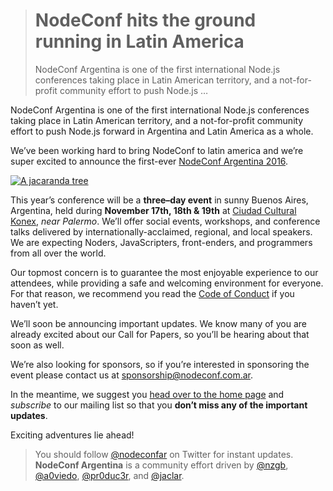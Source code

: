 <div><blockquote>
  <h1>NodeConf hits the ground running in Latin America</h1>
  <div><p>NodeConf Argentina is one of the first international Node.js conferences taking place in Latin American territory, and a not-for-profit community effort to push Node.js &#x2026;</p></div>
</blockquote></div>

<div><p>NodeConf Argentina is one of the first international Node.js conferences taking place in Latin American territory, and a not-for-profit community effort to push Node.js forward in Argentina and Latin America as a whole.</p></div>

<div></div>

<div><p>We&#x2019;ve been working hard to bring NodeConf to latin america and we&#x2019;re super excited to announce the first-ever <a href="https://2016.nodeconf.com.ar/" target="_blank" aria-label="NodeConf Argentina Website">NodeConf Argentina 2016</a>.</p> <p><a href="https://2016.nodeconf.com.ar/" target="_blank" aria-label="NodeConf Argentina Website"><img src="https://i.imgur.com/N2zPQ2q.jpg" alt="A jacaranda tree"></a></p></div>

<div><p>This year&#x2019;s conference will be a <strong>three&#x2013;day event</strong> in sunny Buenos Aires, Argentina, held during <strong>November 17th, 18th &amp; 19th</strong> at <a href="http://www.ciudadculturalkonex.org/" target="_blank" aria-label="Ciudad Cultural Konex&apos;s Website">Ciudad Cultural Konex</a>, <em>near Palermo</em>. We&#x2019;ll offer social events, workshops, and conference talks delivered by internationally-acclaimed, regional, and local speakers. We are expecting Noders, JavaScripters, front-enders, and programmers from all over the world.</p> <p>Our topmost concern is to guarantee the most enjoyable experience to our attendees, while providing a safe and welcoming environment for everyone. For that reason, we recommend you read the <a href="https://2016.nodeconf.com.ar/code-of-conduct.html" target="_blank" aria-label="Code of Conduct">Code of Conduct</a> if you haven&#x2019;t yet.</p> <p>We&#x2019;ll soon be announcing important updates. We know many of you are already excited about our Call for Papers, so you&#x2019;ll be hearing about that soon as well.</p> <p>We&#x2019;re also looking for sponsors, so if you&#x2019;re interested in sponsoring the event please contact us at <a href="mailto:sponsor@nodeconf.com.ar" aria-label="Reach us about sponsorship opportunities">sponsorship@nodeconf.com.ar</a>.</p> <p>In the meantime, we suggest you <a href="https://2016.nodeconf.com.ar/" target="_blank" aria-label="Subscribe on our website">head over to the home page</a> and <em>subscribe</em> to our mailing list so that you <strong>don&#x2019;t miss any of the important updates</strong>.</p> <p>Exciting adventures lie ahead!</p> <blockquote> <p>You should follow <a href="https://twitter.com/nodeconfar" target="_blank" aria-label="@nodeconfar on Twitter">@nodeconfar</a> on Twitter for instant updates. <strong>NodeConf Argentina</strong> is a community effort driven by <a href="https://twitter.com/nzgb" target="_blank" aria-label="Nicol&#xE1;s Bevacqua on Twitter">@nzgb</a>, <a href="https://twitter.com/a0viedo" target="_blank" aria-label="Alejandro Oviedo on Twitter">@a0viedo</a>, <a href="https://twitter.com/pr0duc3r" target="_blank" aria-label="Leandro Cura on Twitter">@pr0duc3r</a>, and <a href="https://twitter.com/jaclar" target="_blank" aria-label="Lars Jacob on Twitter">@jaclar</a>.</p> </blockquote></div>
